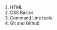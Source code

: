 <!DOCTYPE html>
<html>
  <body>
    <ol>
      <li>HTML</li>
      <li>CSS Basics</li>
      <li>Command Line tools</li>
      <li>Git and Github</li>
    </ol>
  </body>
</html>

